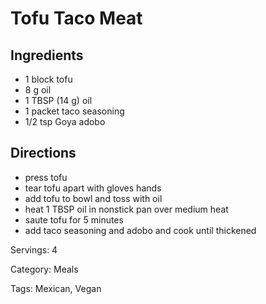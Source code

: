 # Tofu Taco Meat

## Ingredients
- 1 block tofu
- 8 g oil
- 1 TBSP (14 g) oil
- 1 packet taco seasoning
- 1/2 tsp Goya adobo

## Directions
- press tofu
- tear tofu apart with gloves hands
- add tofu to bowl and toss with oil
- heat 1 TBSP oil in nonstick pan over medium heat
- saute tofu for 5 minutes
- add taco seasoning and adobo and cook until thickened

Servings: 4

Category: Meals

Tags: Mexican, Vegan
